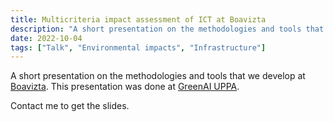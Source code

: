 ```yaml
---
title: Multicriteria impact assessment of ICT at Boavizta
description: "A short presentation on the methodologies and tools that we develop at [Boavizta](https://boavizta.org/en). This presentation was done at [GreenAI UPPA](https://greenai-uppa.github.io/)."
date: 2022-10-04
tags: ["Talk", "Environmental impacts", "Infrastructure"]
---
```


A short presentation on the methodologies and tools that we develop at [Boavizta](https://boavizta.org/en). This presentation was done at [GreenAI UPPA](https://greenai-uppa.github.io/).

Contact me to get the slides.
